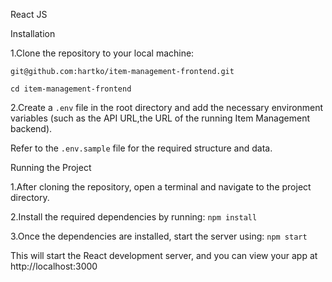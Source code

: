 React JS

Installation

1.Clone the repository to your local machine:

`git@github.com:hartko/item-management-frontend.git`

`cd item-management-frontend`


2.Create a `.env` file in the root directory and add the necessary environment variables (such as the API URL,the URL of the running Item Management backend).

Refer to the `.env.sample` file for the required structure and data.

Running the Project

1.After cloning the repository, open a terminal and navigate to the project directory.

2.Install the required dependencies by running:
`npm install`

3.Once the dependencies are installed, start the server using:
`npm start`

This will start the React development server, and you can view your app at http://localhost:3000